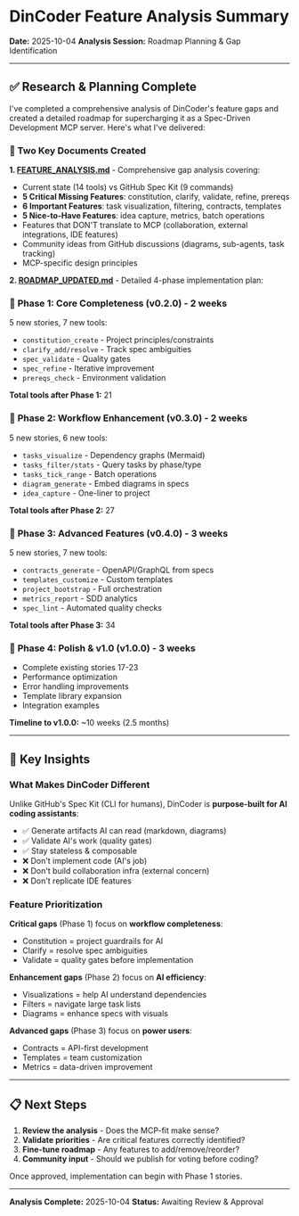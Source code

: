 # DinCoder Feature Analysis Summary

**Date:** 2025-10-04
**Analysis Session:** Roadmap Planning & Gap Identification

---

## ✅ Research & Planning Complete

I've completed a comprehensive analysis of DinCoder's feature gaps and created a detailed roadmap for supercharging it as a Spec-Driven Development MCP server. Here's what I've delivered:

### 📄 Two Key Documents Created

**1. [FEATURE_ANALYSIS.md](FEATURE_ANALYSIS.md)** - Comprehensive gap analysis covering:
- Current state (14 tools) vs GitHub Spec Kit (9 commands)
- **5 Critical Missing Features**: constitution, clarify, validate, refine, prereqs
- **6 Important Features**: task visualization, filtering, contracts, templates
- **5 Nice-to-Have Features**: idea capture, metrics, batch operations
- Features that DON'T translate to MCP (collaboration, external integrations, IDE features)
- Community ideas from GitHub discussions (diagrams, sub-agents, task tracking)
- MCP-specific design principles

**2. [ROADMAP_UPDATED.md](ROADMAP_UPDATED.md)** - Detailed 4-phase implementation plan:

### 🎯 **Phase 1: Core Completeness (v0.2.0)** - 2 weeks
5 new stories, 7 new tools:
- `constitution_create` - Project principles/constraints
- `clarify_add/resolve` - Track spec ambiguities
- `spec_validate` - Quality gates
- `spec_refine` - Iterative improvement
- `prereqs_check` - Environment validation

**Total tools after Phase 1:** 21

### 🚀 **Phase 2: Workflow Enhancement (v0.3.0)** - 2 weeks
5 new stories, 6 new tools:
- `tasks_visualize` - Dependency graphs (Mermaid)
- `tasks_filter/stats` - Query tasks by phase/type
- `tasks_tick_range` - Batch operations
- `diagram_generate` - Embed diagrams in specs
- `idea_capture` - One-liner to project

**Total tools after Phase 2:** 27

### 🔬 **Phase 3: Advanced Features (v0.4.0)** - 3 weeks
5 new stories, 7 new tools:
- `contracts_generate` - OpenAPI/GraphQL from specs
- `templates_customize` - Custom templates
- `project_bootstrap` - Full orchestration
- `metrics_report` - SDD analytics
- `spec_lint` - Automated quality checks

**Total tools after Phase 3:** 34

### 💎 **Phase 4: Polish & v1.0 (v1.0.0)** - 3 weeks
- Complete existing stories 17-23
- Performance optimization
- Error handling improvements
- Template library expansion
- Integration examples

**Timeline to v1.0.0:** ~10 weeks (2.5 months)

---

## 🔑 Key Insights

### What Makes DinCoder Different
Unlike GitHub's Spec Kit (CLI for humans), DinCoder is **purpose-built for AI coding assistants**:
- ✅ Generate artifacts AI can read (markdown, diagrams)
- ✅ Validate AI's work (quality gates)
- ✅ Stay stateless & composable
- ❌ Don't implement code (AI's job)
- ❌ Don't build collaboration infra (external concern)
- ❌ Don't replicate IDE features

### Feature Prioritization
**Critical gaps** (Phase 1) focus on **workflow completeness**:
- Constitution = project guardrails for AI
- Clarify = resolve spec ambiguities
- Validate = quality gates before implementation

**Enhancement gaps** (Phase 2) focus on **AI efficiency**:
- Visualizations = help AI understand dependencies
- Filters = navigate large task lists
- Diagrams = enhance specs with visuals

**Advanced gaps** (Phase 3) focus on **power users**:
- Contracts = API-first development
- Templates = team customization
- Metrics = data-driven improvement

---

## 📋 Next Steps

1. **Review the analysis** - Does the MCP-fit make sense?
2. **Validate priorities** - Are critical features correctly identified?
3. **Fine-tune roadmap** - Any features to add/remove/reorder?
4. **Community input** - Should we publish for voting before coding?

Once approved, implementation can begin with Phase 1 stories.

---

**Analysis Complete:** 2025-10-04
**Status:** Awaiting Review & Approval

